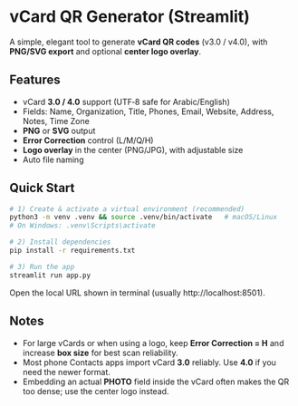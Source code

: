 # vCard QR Generator (Streamlit)

A simple, elegant tool to generate **vCard QR codes** (v3.0 / v4.0), with **PNG/SVG export** and optional **center logo overlay**.

## Features
- vCard **3.0 / 4.0** support (UTF‑8 safe for Arabic/English)
- Fields: Name, Organization, Title, Phones, Email, Website, Address, Notes, Time Zone
- **PNG** or **SVG** output
- **Error Correction** control (L/M/Q/H)
- **Logo overlay** in the center (PNG/JPG), with adjustable size
- Auto file naming

## Quick Start
```bash
# 1) Create & activate a virtual environment (recommended)
python3 -m venv .venv && source .venv/bin/activate   # macOS/Linux
# On Windows: .venv\Scripts\activate

# 2) Install dependencies
pip install -r requirements.txt

# 3) Run the app
streamlit run app.py
```

Open the local URL shown in terminal (usually http://localhost:8501).

## Notes
- For large vCards or when using a logo, keep **Error Correction = H** and increase **box size** for best scan reliability.
- Most phone Contacts apps import vCard **3.0** reliably. Use **4.0** if you need the newer format.
- Embedding an actual **PHOTO** field inside the vCard often makes the QR too dense; use the center logo instead.
